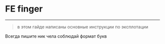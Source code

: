 # FE finger

---
> в этом гайде написаны основные инструкции по эксплотации


Всегда пишите ник чела соблюдай формат букв
